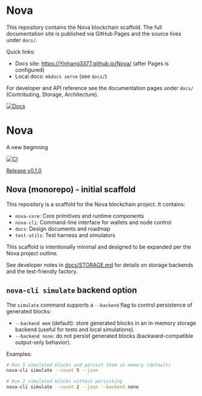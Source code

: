 # Nova

This repository contains the Nova blockchain scaffold. The full documentation site is published via GitHub Pages and the source lives under `docs/`.

Quick links:

- Docs site: https://Yinhang3377.github.io/Nova/  (after Pages is configured)
- Local docs: `mkdocs serve` (see `docs/`)

For developer and API reference see the documentation pages under `docs/` (Contributing, Storage, Architecture).

<!-- Pages badge -->
[![Docs](https://github.com/Yinhang3377/Nova/actions/workflows/docs.yml/badge.svg)](https://github.com/Yinhang3377/Nova/actions/workflows/docs.yml)
# Nova
A new beginning

[![CI](https://github.com/Yinhang3377/Nova/actions/workflows/ci.yml/badge.svg)](https://github.com/Yinhang3377/Nova/actions/workflows/ci.yml)

[Release v0.1.0](https://github.com/Yinhang3377/Nova/releases/tag/v0.1.0)

## Nova (monorepo) - initial scaffold

This repository is a scaffold for the Nova blockchain project. It contains:

- `nova-core`: Core primitives and runtime components
- `nova-cli`: Command-line interface for wallets and node control
- `docs`: Design documents and roadmap
- `test-utils`: Test harness and simulators

This scaffold is intentionally minimal and designed to be expanded per the Nova project outline.

See developer notes in [docs/STORAGE.md](docs/STORAGE.md) for details on storage backends and the test-friendly factory.

## `nova-cli simulate` backend option

The `simulate` command supports a `--backend` flag to control persistence of generated blocks:

- `--backend mem` (default): store generated blocks in an in-memory storage backend (useful for tests and local simulations).
- `--backend none`: do not persist generated blocks (backward-compatible output-only behavior).

Examples:

```bash
# Run 5 simulated blocks and persist them in memory (default)
nova-cli simulate --count 5 --json

# Run 2 simulated blocks without persisting
nova-cli simulate --count 2 --json --backend none
```
